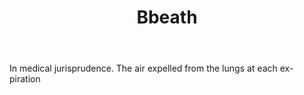 ---
title: Bbeath
letter: B
permalink: "/definitions/bbeath.html"
body: In medical jurisprudence. The air expelled from the lungs at each ex-piration
published_at: '2018-07-07'
layout: post
---